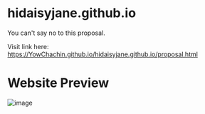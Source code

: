 # hidaisyjane.github.io
You can't say no to this proposal.

Visit link here: https://YowChachin.github.io/hidaisyjane.github.io/proposal.html
# Website Preview 
![image](<img width="763" height="373" alt="image" src="https://github.com/user-attachments/assets/536f7ac3-a5eb-44a3-b7d0-63f29238a970" />
)
